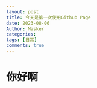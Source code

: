 ```yaml
---
layout: post
title: 今天是第一次使用Github Page
date: 2023-08-06
Author: Masker
categories: 
tags: [日常]
comments: true
--- 
```


# 你好啊

